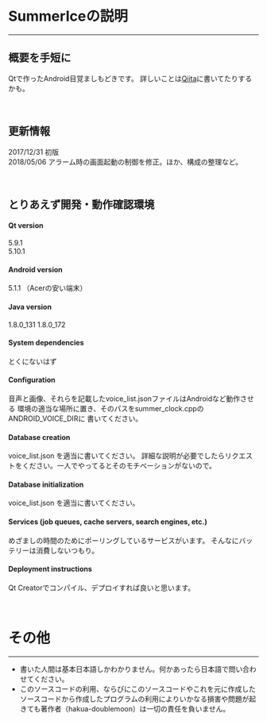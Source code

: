 
# SummerIceの説明

---

## 概要を手短に
Qtで作ったAndroid目覚ましもどきです。
詳しいことは[Qiita](https://qiita.com/hakua-doublemoon/items/5d65cb248753000862e6)に書いてたりするかも。

<br>

## 更新情報
2017/12/31 初版  
2018/05/06 アラーム時の画面起動の制御を修正。ほか、構成の整理など。

<br>

## とりあえず開発・動作確認環境
#### Qt version  
5.9.1  
5.10.1

#### Android version
5.1.1 （Acerの安い端末）

#### Java version
1.8.0_131
1.8.0_172

#### System dependencies
とくにないはず

#### Configuration  
音声と画像、それらを記載したvoice_list.jsonファイルはAndroidなど動作させる
環境の適当な場所に置き、そのパスをsummer_clock.cppのANDROID_VOICE_DIRに
書いてください。

#### Database creation
voice_list.json を適当に書いてください。
詳細な説明が必要でしたらリクエストをください。一人でやってるとそのモチベーションがないので。

#### Database initialization
voice_list.json を適当に書いてください。

#### Services (job queues, cache servers, search engines, etc.)  
めざましの時間のためにポーリングしているサービスがいます。
そんなにバッテリーは消費しないつもり。

#### Deployment instructions
Qt Creatorでコンパイル、デプロイすれば良いと思います。

<br>

# その他
---
* 書いた人間は基本日本語しかわかりません。何かあったら日本語で問い合わせてください。
* このソースコードの利用、ならびにこのソースコードやこれを元に作成したソースコードから作成したプログラムの利用によりいかなる損害や問題が起きても著作者（hakua-doublemoon）は一切の責任を負いません。


